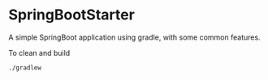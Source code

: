# SpringBootStarter
A simple SpringBoot application using gradle, with some common features.

To clean and build
```bash
./gradlew
```
